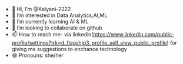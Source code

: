 - 👋 Hi, I’m @Kalyani-2222
- 👀 I’m interested in Data Analytics,AI,ML
- 🌱 I’m currently learning AI & ML
- 💞️ I’m looking to collaborate on github
- 📫 How to reach me-  via linkedin(https://www.linkedin.com/public-profile/settings?trk=d_flagship3_profile_self_view_public_profile) for giving me suggestions to enchance technology 
- 😄 Pronouns: she/her


<!---
Kalyani-2222/Kalyani-2222 is a ✨ special ✨ repository because its `README.md` (this file) appears on your GitHub profile.
You can click the Preview link to take a look at your changes.
--->
